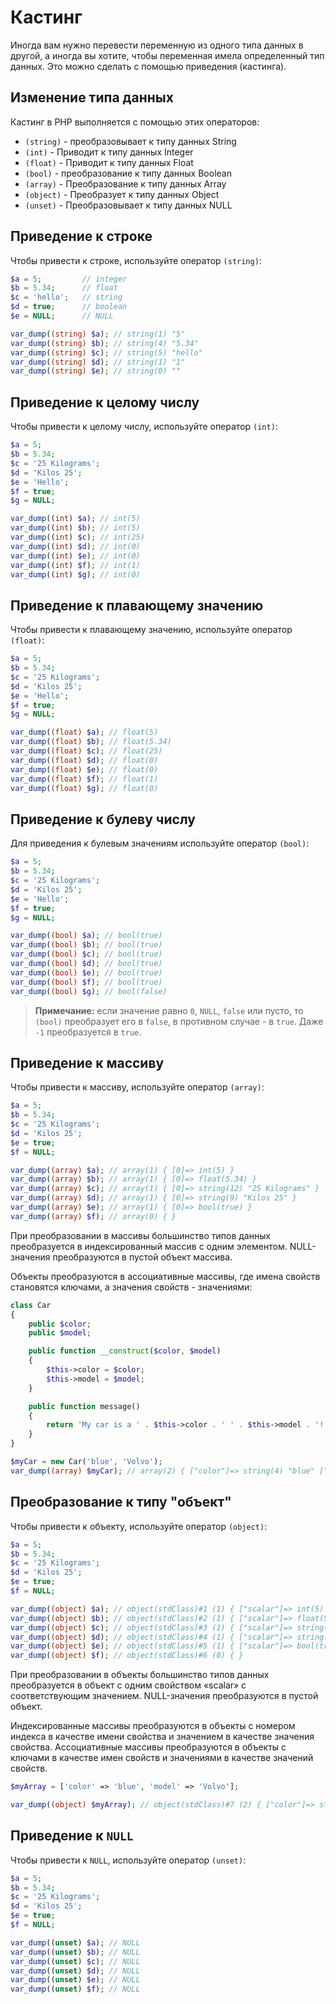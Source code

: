 # Кастинг

Иногда вам нужно перевести переменную из одного типа данных в другой, а иногда вы хотите, чтобы переменная имела определенный тип данных. Это можно сделать с помощью приведения (кастинга).

## Изменение типа данных

Кастинг в PHP выполняется с помощью этих операторов:

- `(string)` - преобразовывает к типу данных String
- `(int)` - Приводит к типу данных Integer
- `(float)` - Приводит к типу данных Float
- `(bool)` - преобразование к типу данных Boolean
- `(array)` - Преобразование к типу данных Array
- `(object)` - Преобразует к типу данных Object
- `(unset)` - Преобразовывает к типу данных NULL

## Приведение к строке

Чтобы привести к строке, используйте оператор `(string)`:

```php
$a = 5;         // integer
$b = 5.34;      // float
$c = 'hello';   // string
$d = true;      // boolean
$e = NULL;      // NULL

var_dump((string) $a); // string(1) "5"
var_dump((string) $b); // string(4) "5.34"
var_dump((string) $c); // string(5) "hello"
var_dump((string) $d); // string(1) "1"
var_dump((string) $e); // string(0) ""
```

## Приведение к целому числу
Чтобы привести к целому числу, используйте оператор `(int)`:

```php
$a = 5;
$b = 5.34;
$c = '25 Kilograms';
$d = 'Kilos 25';
$e = 'Hello';
$f = true;
$g = NULL;

var_dump((int) $a); // int(5)
var_dump((int) $b); // int(5)
var_dump((int) $c); // int(25)
var_dump((int) $d); // int(0)
var_dump((int) $e); // int(0)
var_dump((int) $f); // int(1)
var_dump((int) $g); // int(0)
```

## Приведение к плавающему значению

Чтобы привести к плавающему значению, используйте оператор `(float)`:

```php
$a = 5;
$b = 5.34;
$c = '25 Kilograms';
$d = 'Kilos 25';
$e = 'Hello';
$f = true;
$g = NULL;

var_dump((float) $a); // float(5)
var_dump((float) $b); // float(5.34)
var_dump((float) $c); // float(25)
var_dump((float) $d); // float(0)
var_dump((float) $e); // float(0)
var_dump((float) $f); // float(1)
var_dump((float) $g); // float(0)
```

## Приведение к булеву числу

Для приведения к булевым значениям используйте оператор `(bool)`:

```php
$a = 5;
$b = 5.34;
$c = '25 Kilograms';
$d = 'Kilos 25';
$e = 'Hello';
$f = true;
$g = NULL;

var_dump((bool) $a); // bool(true)
var_dump((bool) $b); // bool(true)
var_dump((bool) $c); // bool(true)
var_dump((bool) $d); // bool(true)
var_dump((bool) $e); // bool(true)
var_dump((bool) $f); // bool(true)
var_dump((bool) $g); // bool(false)
```

> **Примечание:** если значение равно `0`, `NULL`, `false` или пусто, то `(bool)` преобразует его в `false`, в противном случае - в `true`.
> Даже `-1` преобразуется в `true`.

## Приведение к массиву

Чтобы привести к массиву, используйте оператор `(array)`:

```php
$a = 5;
$b = 5.34;
$c = '25 Kilograms';
$d = 'Kilos 25';
$e = true;
$f = NULL;

var_dump((array) $a); // array(1) { [0]=> int(5) }
var_dump((array) $b); // array(1) { [0]=> float(5.34) }
var_dump((array) $c); // array(1) { [0]=> string(12) "25 Kilograms" }
var_dump((array) $d); // array(1) { [0]=> string(9) "Kilos 25" }
var_dump((array) $e); // array(1) { [0]=> bool(true) }
var_dump((array) $f); // array(0) { }
```

При преобразовании в массивы большинство типов данных преобразуется в индексированный массив с одним элементом. NULL-значения преобразуются в пустой объект массива.

Объекты преобразуются в ассоциативные массивы, где имена свойств становятся ключами, а значения свойств - значениями:

```php
class Car
{
    public $color;
    public $model;

    public function __construct($color, $model)
    {
        $this->color = $color;
        $this->model = $model;
    }

    public function message()
    {
        return 'My car is a ' . $this->color . ' ' . $this->model . '!';
    }
}

$myCar = new Car('blue', 'Volvo');
var_dump((array) $myCar); // array(2) { ["color"]=> string(4) "blue" ["model"]=> string(5) "Volvo" }
```

## Преобразование к типу "объект"

Чтобы привести к объекту, используйте оператор `(object)`:

```php
$a = 5;
$b = 5.34;
$c = '25 Kilograms';
$d = 'Kilos 25';
$e = true;
$f = NULL;

var_dump((object) $a); // object(stdClass)#1 (1) { ["scalar"]=> int(5) }
var_dump((object) $b); // object(stdClass)#2 (1) { ["scalar"]=> float(5.34) }
var_dump((object) $c); // object(stdClass)#3 (1) { ["scalar"]=> string(12) "25 Kilograms" }
var_dump((object) $d); // object(stdClass)#4 (1) { ["scalar"]=> string(9) "Kilos 25" }
var_dump((object) $e); // object(stdClass)#5 (1) { ["scalar"]=> bool(true) }
var_dump((object) $f); // object(stdClass)#6 (0) { }
```

При преобразовании в объекты большинство типов данных преобразуется в объект с одним свойством «scalar» с соответствующим значением. NULL-значения преобразуются в пустой объект.

Индексированные массивы преобразуются в объекты с номером индекса в качестве имени свойства и значением в качестве значения свойства. Ассоциативные массивы преобразуются в объекты с ключами в качестве имен свойств и значениями в качестве значений свойств.

```php
$myArray = ['color' => 'blue', 'model' => 'Volvo'];

var_dump((object) $myArray); // object(stdClass)#7 (2) { ["color"]=> string(4) "blue" ["model"]=> string(5) "Volvo" }
```

## Приведение к `NULL`

Чтобы привести к `NULL`, используйте оператор `(unset)`:

```php
$a = 5;
$b = 5.34;
$c = '25 Kilograms';
$d = 'Kilos 25';
$e = true;
$f = NULL;

var_dump((unset) $a); // NULL
var_dump((unset) $b); // NULL
var_dump((unset) $c); // NULL
var_dump((unset) $d); // NULL
var_dump((unset) $e); // NULL
var_dump((unset) $f); // NULL
```